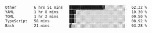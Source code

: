 <!--START_SECTION:waka-->

```txt
Other        6 hrs 51 mins   ███████████████▓░░░░░░░░░   62.32 %
YAML         1 hr 8 mins     ██▓░░░░░░░░░░░░░░░░░░░░░░   10.30 %
TOML         1 hr 2 mins     ██▒░░░░░░░░░░░░░░░░░░░░░░   09.50 %
TypeScript   58 mins         ██▒░░░░░░░░░░░░░░░░░░░░░░   08.92 %
Bash         21 mins         ▓░░░░░░░░░░░░░░░░░░░░░░░░   03.28 %
```

<!--END_SECTION:waka-->